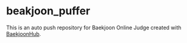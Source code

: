 # beakjoon_puffer
This is an auto push repository for Baekjoon Online Judge created with [BaekjoonHub](https://github.com/BaekjoonHub/BaekjoonHub).
